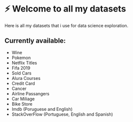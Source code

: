 # ⚡ Welcome to all my datasets 

Here is all my datasets that i use for data science exploration.

## Currently available: 

- Wine
- Pokemon 
- Netflix Titles
- Fifa 2019
- Sold Cars
- Alura Courses
- Credit Card
- Cancer
- Airline Passangers
- Car Miliage
- Bike Store
- Imdb (Poruguese and English)
- StackOverFlow (Portuguese, English and Spanish)
